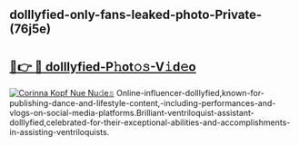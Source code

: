## dolllyfied-only-fans​-leaked-photo​-Private-(76j5e)


# <h2><a href="https://mediaupload.pro?title=dolllyfied&ref=git">🔗👉 🔴 dolllyfied-P𝚑ot𝚘𝚜-V𝚒d𝚎o</a></h2>

[![Corinna Kopf Nue Nu𝚍e𝚜](https://i.imgur.com/0qMVB7G.gif)](https://mediaupload.pro?title=dolllyfied&ref=git)
Online-influencer-dolllyfied,known-for-publishing-dance-and-lifestyle-content,-including-performances-and-vlogs-on-social-media-platforms.Brilliant-ventriloquist-assistant-dolllyfied,celebrated-for-their-exceptional-abilities-and-accomplishments-in-assisting-ventriloquists.  